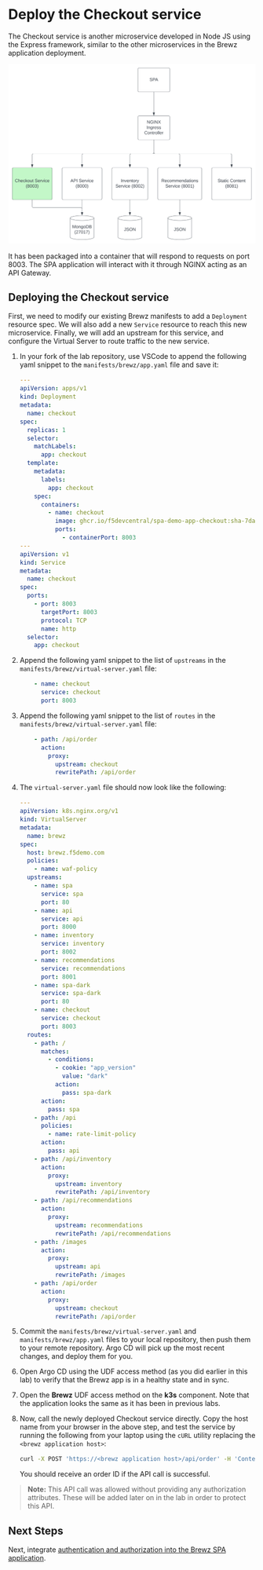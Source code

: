 # Deploy the Checkout service

The Checkout service is another microservice developed in Node JS using the Express framework, similar to the other microservices in the Brewz application deployment.

<img src="../assets/brewz-k8s-checkout.svg" alt="the Checkout service" width="600"/>

It has been packaged into a container that will respond to requests on port 8003. The SPA application will interact with it through NGINX acting as an API Gateway.

## Deploying the Checkout service

First, we need to modify our existing Brewz manifests to add a `Deployment` resource spec. We will also add a new `Service` resource to reach this new microservice. Finally, we will add an upstream for this service, and configure the Virtual Server to route traffic to the new service.

1. In your fork of the lab repository, use VSCode to append the following yaml snippet to the `manifests/brewz/app.yaml` file and save it:

    ```yaml
    ---
    apiVersion: apps/v1
    kind: Deployment
    metadata:
      name: checkout
    spec:
      replicas: 1
      selector:
        matchLabels:
          app: checkout
      template:
        metadata:
          labels:
            app: checkout
        spec:
          containers:
            - name: checkout
              image: ghcr.io/f5devcentral/spa-demo-app-checkout:sha-7dae528
              ports:
                - containerPort: 8003
    ---
    apiVersion: v1
    kind: Service
    metadata:
      name: checkout
    spec:
      ports:
        - port: 8003
          targetPort: 8003
          protocol: TCP
          name: http
      selector:
        app: checkout

    ```

1. Append the following yaml snippet to the list of `upstreams` in the `manifests/brewz/virtual-server.yaml` file:

    ```yaml
        - name: checkout
          service: checkout
          port: 8003
    ```

1. Append the following yaml snippet to the list of `routes` in the `manifests/brewz/virtual-server.yaml` file:

    ```yaml
        - path: /api/order
          action:
            proxy:
              upstream: checkout
              rewritePath: /api/order
    ```

1. The `virtual-server.yaml` file should now look like the following:

    ```yaml
    ---
    apiVersion: k8s.nginx.org/v1
    kind: VirtualServer
    metadata:
      name: brewz
    spec:
      host: brewz.f5demo.com
      policies:
        - name: waf-policy
      upstreams:
        - name: spa
          service: spa
          port: 80
        - name: api
          service: api
          port: 8000
        - name: inventory
          service: inventory
          port: 8002
        - name: recommendations
          service: recommendations
          port: 8001
        - name: spa-dark
          service: spa-dark
          port: 80
        - name: checkout
          service: checkout
          port: 8003
      routes:
        - path: /
          matches:
            - conditions:
              - cookie: "app_version"
                value: "dark"
              action:
                pass: spa-dark
          action:
            pass: spa
        - path: /api
          policies:
            - name: rate-limit-policy
          action:
            pass: api
        - path: /api/inventory
          action:
            proxy:
              upstream: inventory
              rewritePath: /api/inventory
        - path: /api/recommendations
          action:
            proxy:
              upstream: recommendations
              rewritePath: /api/recommendations
        - path: /images
          action:
            proxy:
              upstream: api
              rewritePath: /images
        - path: /api/order
          action:
            proxy:
              upstream: checkout
              rewritePath: /api/order

    ```

1. Commit the `manifests/brewz/virtual-server.yaml` and `manifests/brewz/app.yaml` files to your local repository, then push them to your remote repository. Argo CD will pick up the most recent changes, and deploy them for you.

1. Open Argo CD using the UDF access method (as you did earlier in this lab) to verify that the Brewz app is in a healthy state and in sync.

1. Open the **Brewz** UDF access method on the **k3s** component. Note that the application looks the same as it has been in previous labs.

1. Now, call the newly deployed Checkout service directly. Copy the host name from your browser in the above step, and test the service by running the following from your laptop using the `cURL` utility replacing the `<brewz application host>`:

    ```bash
    curl -X POST 'https://<brewz application host>/api/order' -H 'Content-Type: application/json' -d '{"products":[{"id":"234"},{"id":"456"}],"shippingAddress":{"street":"801 5th Ave","city":"Seattle","state":"WA","zip":"98104"},"userId":"12345"}'
    ```

    You should receive an order ID if the API call is successful.

  > **Note:** This API call was allowed without providing any authorization attributes. These will be added later on in the lab in order to protect this API.

## Next Steps

Next, integrate [authentication and authorization into the Brewz SPA application](brewz-spa-auth.md).
